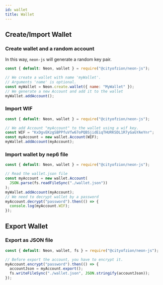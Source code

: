 ```yaml
---
id: wallet
title: Wallet
---
```


## Create/Import Wallet

### Create wallet and a random account

In this way, `neon-js` will generate a random key pair.

```javascript
const { default: Neon, wallet } = require("@cityofzion/neon-js");

// We create a wallet with name 'myWallet'.
// Arguments 'name' is optional.
const myWallet = Neon.create.wallet({ name: "MyWallet" });
// We generate a new Account and add it to the wallet
myWallet.addAccount();
```

### Import WIF

```javascript
const { default: Neon, wallet } = require("@cityofzion/neon-js");

// We add Account "myAccount" to the wallet using a wif key.
const WIF = "KxDgvEKzgSBPPfuVfw67oPQBSjidEiqTHURKSDL1R7yGaGYAeYnr";
const myAccount = new wallet.Account(WIF);
myWallet.addAccount(myAccount);
```

### Import wallet by nep6 file

```javascript
const { default: Neon, wallet } = require("@cityofzion/neon-js");

// Read the wallet.json file
const myAccount = new wallet.Account(
  JSON.parse(fs.readFileSync("./wallet.json"))
);
myWallet.addAccount(myAccount);
// We need to decrypt wallet by a password
myAccount.decrypt("password").then(() => {
  console.log(myAccount.WIF);
});
```

## Export Wallet

### Export as JSON file

```javascript
const { default: Neon, wallet, fs } = require("@cityofzion/neon-js");

// Before export the account, you have to encrypt it.
myAccount.encrypt("password").then(() => {
  accountJson = myAccount.export();
  fs.writeFileSync("./wallet.json", JSON.stringify(accountJson));
});
```
